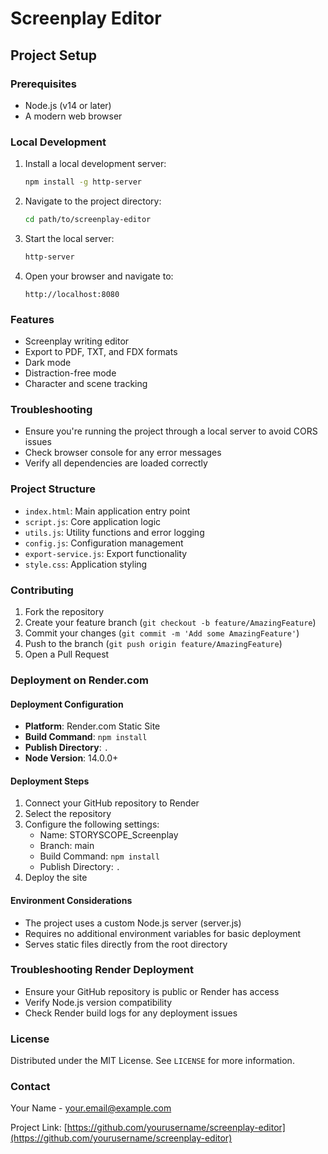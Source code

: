 # Screenplay Editor

## Project Setup

### Prerequisites
- Node.js (v14 or later)
- A modern web browser

### Local Development

1. Install a local development server:
   ```bash
   npm install -g http-server
   ```

2. Navigate to the project directory:
   ```bash
   cd path/to/screenplay-editor
   ```

3. Start the local server:
   ```bash
   http-server
   ```

4. Open your browser and navigate to:
   ```
   http://localhost:8080
   ```

### Features
- Screenplay writing editor
- Export to PDF, TXT, and FDX formats
- Dark mode
- Distraction-free mode
- Character and scene tracking

### Troubleshooting
- Ensure you're running the project through a local server to avoid CORS issues
- Check browser console for any error messages
- Verify all dependencies are loaded correctly

### Project Structure
- `index.html`: Main application entry point
- `script.js`: Core application logic
- `utils.js`: Utility functions and error logging
- `config.js`: Configuration management
- `export-service.js`: Export functionality
- `style.css`: Application styling

### Contributing
1. Fork the repository
2. Create your feature branch (`git checkout -b feature/AmazingFeature`)
3. Commit your changes (`git commit -m 'Add some AmazingFeature'`)
4. Push to the branch (`git push origin feature/AmazingFeature`)
5. Open a Pull Request

### Deployment on Render.com

#### Deployment Configuration
- **Platform**: Render.com Static Site
- **Build Command**: `npm install`
- **Publish Directory**: `.`
- **Node Version**: 14.0.0+

#### Deployment Steps
1. Connect your GitHub repository to Render
2. Select the repository
3. Configure the following settings:
   - Name: STORYSCOPE_Screenplay
   - Branch: main
   - Build Command: `npm install`
   - Publish Directory: `.`
4. Deploy the site

#### Environment Considerations
- The project uses a custom Node.js server (server.js)
- Requires no additional environment variables for basic deployment
- Serves static files directly from the root directory

### Troubleshooting Render Deployment
- Ensure your GitHub repository is public or Render has access
- Verify Node.js version compatibility
- Check Render build logs for any deployment issues

### License
Distributed under the MIT License. See `LICENSE` for more information.

### Contact
Your Name - your.email@example.com

Project Link: [https://github.com/yourusername/screenplay-editor](https://github.com/yourusername/screenplay-editor)

